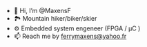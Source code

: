 - 👋 Hi, I’m @MaxensF
- 🏞 Mountain hiker/biker/skier 
- ⚙️ Embedded system engeneer (FPGA / µC ) 
- 📫 Reach me by ferrymaxens@yahoo.fr 

<!---
MaxensF/MaxensF is a ✨ special ✨ repository because its `README.md` (this file) appears on your GitHub profile.
You can click the Preview link to take a look at your changes.
--->
